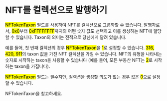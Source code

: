 # NFT를 컬렉션으로 발행하기

<mark style="background-color:yellow;">NFTokenTaxon</mark> 필드를 사용하여 NFT를 컬렉션으로 그룹화할 수 있습니다. 발행자로서, <mark style="background-color:yellow;">0x0</mark>부터 <mark style="background-color:yellow;">0xFFFFFFFF</mark>까지의 어떤 숫자 값도 선택하고 이를 생성하는 NFT에 할당할 수 있습니다. Taxon의 의미는 전적으로 당신에게 달려 있습니다.

예를 들어, 첫 번째 컬렉션의 경우 <mark style="background-color:yellow;">NFTokenTaxon</mark>을 <mark style="background-color:yellow;">1</mark>로 설정할 수 있습니다. <mark style="background-color:yellow;">316, 420, 911</mark>의 taxon 값을 가진 NFT 컬렉션을 가질 수 있습니다. NFT의 유형을 나타내는 숫자로 시작하는 taxon을 사용할 수 있습니다 (예를 들어, 모든 부동산 NFT는 <mark style="background-color:yellow;">2</mark>로 시작하는 taxon을 가집니다).

<mark style="background-color:yellow;">NFTokenTaxon</mark> 필드는 필수지만, 컬렉션을 생성할 의도가 없는 경우 값은 <mark style="background-color:yellow;">0</mark>으로 설정할 수 있습니다.

NFTokenTaxon을 참고하세요.
